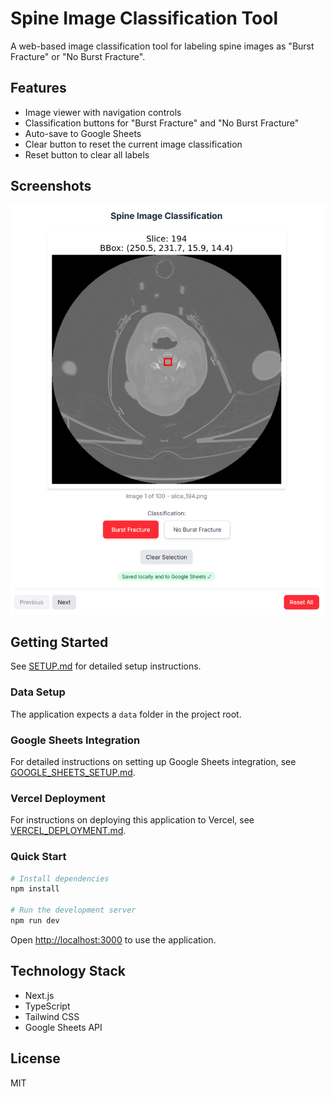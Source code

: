 # Spine Image Classification Tool

A web-based image classification tool for labeling spine images as "Burst Fracture" or "No Burst Fracture".

## Features

- Image viewer with navigation controls
- Classification buttons for "Burst Fracture" and "No Burst Fracture"
- Auto-save to Google Sheets
- Clear button to reset the current image classification
- Reset button to clear all labels

## Screenshots

![Screenshot](screenshot.png)

## Getting Started

See [SETUP.md](SETUP.md) for detailed setup instructions.

### Data Setup

The application expects a `data` folder in the project root.

### Google Sheets Integration

For detailed instructions on setting up Google Sheets integration, see [GOOGLE_SHEETS_SETUP.md](GOOGLE_SHEETS_SETUP.md).

### Vercel Deployment

For instructions on deploying this application to Vercel, see [VERCEL_DEPLOYMENT.md](VERCEL_DEPLOYMENT.md).

### Quick Start

```bash
# Install dependencies
npm install

# Run the development server
npm run dev
```

Open [http://localhost:3000](http://localhost:3000) to use the application.

## Technology Stack

- Next.js
- TypeScript
- Tailwind CSS
- Google Sheets API

## License

MIT
